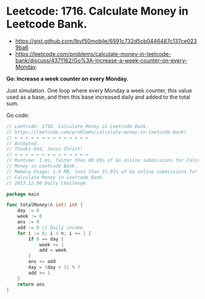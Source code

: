 # Leetcode: 1716. Calculate Money in Leetcode Bank.

- https://gist.github.com/lbvf50mobile/6591c732d5cb0446487c137ce0239ba6
- https://leetcode.com/problems/calculate-money-in-leetcode-bank/discuss/4371162/Go%3A-Increase-a-week-counter-on-every-Monday.

**Go: Increase a week counter on every Monday.**

Just simulation. One loop where every Monday a week counter, this value used
as a base, and then this base increased daily and added to the total sum.

Go code:
```Go
// Leetcode: 1716. Calculate Money in Leetcode Bank.
// https://leetcode.com/problems/calculate-money-in-leetcode-bank/
// = = = = = = = = = = = = = =
// Accepted.
// Thanks God, Jesus Christ!
// = = = = = = = = = = = = = =
// Runtime: 1 ms, faster than 80.85% of Go online submissions for Calculate
// Money in Leetcode Bank.
// Memory Usage: 1.9 MB, less than 31.91% of Go online submissions for
// Calculate Money in Leetcode Bank.
// 2023.12.06 Daily Challenge.

package main

func totalMoney(n int) int {
	day := 0
	week := 0
	ans := 0
	add := 0 // Daily income.
	for i := 0; i < n; i += 1 {
		if 0 == day {
			week += 1
			add = week
		}
		ans += add
		day = (day + 1) % 7
		add += 1
	}
	return ans
}
```
